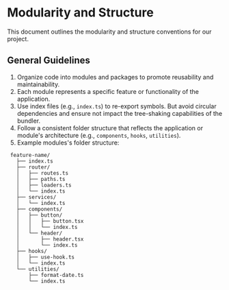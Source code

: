 # Modularity and Structure

This document outlines the modularity and structure conventions for our project.

## General Guidelines

1. Organize code into modules and packages to promote reusability and maintainability.
2. Each module represents a specific feature or functionality of the application.
3. Use index files (e.g., `index.ts`) to re-export symbols. But avoid circular dependencies and ensure not impact the tree-shaking capabilities of the bundler.
4. Follow a consistent folder structure that reflects the application or module's architecture (e.g., `components`, `hooks`, `utilities`).
5. Example modules's folder structure:

  ```plain
   feature-name/
     ├── index.ts
     ├── router/
     │   ├── routes.ts
     │   ├── paths.ts
     │   ├── loaders.ts
     │   └── index.ts
     ├── services/
     │   └── index.ts
     ├── components/
     │   ├── button/
     │   │   ├── button.tsx
     │   │   └── index.ts
     │   └── header/
     │       ├── header.tsx
     │       └── index.ts
     ├── hooks/
     │   ├── use-hook.ts
     │   └── index.ts
     └── utilities/
         ├── format-date.ts
         └── index.ts
  ```
